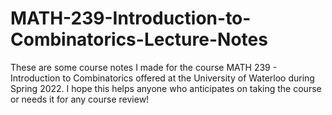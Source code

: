 # MATH-239-Introduction-to-Combinatorics-Lecture-Notes
These are some course notes I made for the course MATH 239 - Introduction to Combinatorics offered at the University of Waterloo during Spring 2022. I hope this helps anyone who anticipates on taking the course or needs it for any course review!
